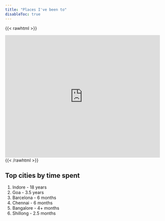 ```yaml
---
title: "Places I've been to"
disableToc: true
---
```



{{< rawhtml >}}
  <iframe width="100%" height="400" frameborder="0" src="https://widgets.scribblemaps.com/sm/?d&z&l&gc&af&mc&lat=24.075773484&lng=76.328139085&vz=5&type=hybrid&ti&s&id=ketkar" style="border:0; max-width: 100%;" allowfullscreen allow="geolocation" loading="lazy"></iframe>
{{< /rawhtml >}}


## Top cities by time spent
1. Indore - 18 years
2. Goa - 3.5 years
3. Barcelona - 6 months
4. Chennai - 6 months
6. Bangalore - 4+ months
7. Shillong - 2.5 months
